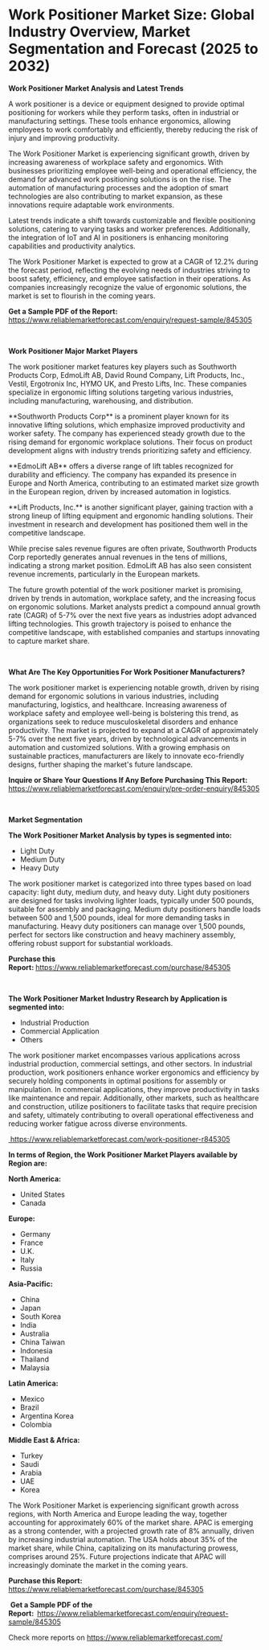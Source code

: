 <p><h1>Work Positioner Market Size: Global Industry Overview, Market Segmentation and Forecast (2025 to 2032)</h1></p><p><strong>Work Positioner Market Analysis and Latest Trends</strong></p>
<p><p>A work positioner is a device or equipment designed to provide optimal positioning for workers while they perform tasks, often in industrial or manufacturing settings. These tools enhance ergonomics, allowing employees to work comfortably and efficiently, thereby reducing the risk of injury and improving productivity. </p><p>The Work Positioner Market is experiencing significant growth, driven by increasing awareness of workplace safety and ergonomics. With businesses prioritizing employee well-being and operational efficiency, the demand for advanced work positioning solutions is on the rise. The automation of manufacturing processes and the adoption of smart technologies are also contributing to market expansion, as these innovations require adaptable work environments. </p><p>Latest trends indicate a shift towards customizable and flexible positioning solutions, catering to varying tasks and worker preferences. Additionally, the integration of IoT and AI in positioners is enhancing monitoring capabilities and productivity analytics. </p><p>The Work Positioner Market is expected to grow at a CAGR of 12.2% during the forecast period, reflecting the evolving needs of industries striving to boost safety, efficiency, and employee satisfaction in their operations. As companies increasingly recognize the value of ergonomic solutions, the market is set to flourish in the coming years.</p></p>
<p><strong>Get a Sample PDF of the Report:&nbsp;</strong> <a href="https://www.reliablemarketforecast.com/enquiry/request-sample/845305?utm_campaign=2111&utm_medium=2&utm_source=Github&utm_content=ia&utm_term=17022025&utm_id=work-positioner">https://www.reliablemarketforecast.com/enquiry/request-sample/845305</a></p>
<p>&nbsp;</p>
<p><strong>Work Positioner Major Market Players</strong></p>
<p><p>The work positioner market features key players such as Southworth Products Corp, EdmoLift AB, David Round Company, Lift Products, Inc., Vestil, Ergotronix Inc, HYMO UK, and Presto Lifts, Inc. These companies specialize in ergonomic lifting solutions targeting various industries, including manufacturing, warehousing, and distribution.</p><p>**Southworth Products Corp** is a prominent player known for its innovative lifting solutions, which emphasize improved productivity and worker safety. The company has experienced steady growth due to the rising demand for ergonomic workplace solutions. Their focus on product development aligns with industry trends prioritizing safety and efficiency.</p><p>**EdmoLift AB** offers a diverse range of lift tables recognized for durability and efficiency. The company has expanded its presence in Europe and North America, contributing to an estimated market size growth in the European region, driven by increased automation in logistics.</p><p>**Lift Products, Inc.** is another significant player, gaining traction with a strong lineup of lifting equipment and ergonomic handling solutions. Their investment in research and development has positioned them well in the competitive landscape.</p><p>While precise sales revenue figures are often private, Southworth Products Corp reportedly generates annual revenues in the tens of millions, indicating a strong market position. EdmoLift AB has also seen consistent revenue increments, particularly in the European markets.</p><p>The future growth potential of the work positioner market is promising, driven by trends in automation, workplace safety, and the increasing focus on ergonomic solutions. Market analysts predict a compound annual growth rate (CAGR) of 5-7% over the next five years as industries adopt advanced lifting technologies. This growth trajectory is poised to enhance the competitive landscape, with established companies and startups innovating to capture market share.</p></p>
<p>&nbsp;</p>
<p><strong>What Are The Key Opportunities For Work Positioner Manufacturers?</strong></p>
<p><p>The work positioner market is experiencing notable growth, driven by rising demand for ergonomic solutions in various industries, including manufacturing, logistics, and healthcare. Increasing awareness of workplace safety and employee well-being is bolstering this trend, as organizations seek to reduce musculoskeletal disorders and enhance productivity. The market is projected to expand at a CAGR of approximately 5-7% over the next five years, driven by technological advancements in automation and customized solutions. With a growing emphasis on sustainable practices, manufacturers are likely to innovate eco-friendly designs, further shaping the market's future landscape.</p></p>
<p><strong>Inquire or Share Your Questions If Any Before Purchasing This Report:</strong> <a href="https://www.reliablemarketforecast.com/enquiry/pre-order-enquiry/845305?utm_campaign=2111&utm_medium=2&utm_source=Github&utm_content=ia&utm_term=17022025&utm_id=work-positioner">https://www.reliablemarketforecast.com/enquiry/pre-order-enquiry/845305</a></p>
<p>&nbsp;</p>
<p><strong>Market Segmentation</strong></p>
<p><strong>The Work Positioner Market Analysis by types is segmented into:</strong></p>
<p><ul><li>Light Duty</li><li>Medium Duty</li><li>Heavy Duty</li></ul></p>
<p><p>The work positioner market is categorized into three types based on load capacity: light duty, medium duty, and heavy duty. Light duty positioners are designed for tasks involving lighter loads, typically under 500 pounds, suitable for assembly and packaging. Medium duty positioners handle loads between 500 and 1,500 pounds, ideal for more demanding tasks in manufacturing. Heavy duty positioners can manage over 1,500 pounds, perfect for sectors like construction and heavy machinery assembly, offering robust support for substantial workloads.</p></p>
<p><strong>Purchase this Report:&nbsp;</strong><a href="https://www.reliablemarketforecast.com/purchase/845305?utm_campaign=2111&utm_medium=2&utm_source=Github&utm_content=ia&utm_term=17022025&utm_id=work-positioner">https://www.reliablemarketforecast.com/purchase/845305</a></p>
<p>&nbsp;</p>
<p><strong>The Work Positioner Market Industry Research by Application is segmented into:</strong></p>
<p><ul><li>Industrial Production</li><li>Commercial Application</li><li>Others</li></ul></p>
<p><p>The work positioner market encompasses various applications across industrial production, commercial settings, and other sectors. In industrial production, work positioners enhance worker ergonomics and efficiency by securely holding components in optimal positions for assembly or manipulation. In commercial applications, they improve productivity in tasks like maintenance and repair. Additionally, other markets, such as healthcare and construction, utilize positioners to facilitate tasks that require precision and safety, ultimately contributing to overall operational effectiveness and reducing worker fatigue across diverse environments.</p></p>
<p><a href="https://www.reliablemarketforecast.com/work-positioner-r845305?utm_campaign=2111&utm_medium=2&utm_source=Github&utm_content=ia&utm_term=17022025&utm_id=work-positioner">&nbsp;https://www.reliablemarketforecast.com/work-positioner-r845305</a></p>
<p><strong>In terms of Region, the Work Positioner Market Players available by Region are:</strong></p>
<p>
    <p> <strong> North America: </strong>
        <ul>
            <li>United States</li>
            <li>Canada</li>
        </ul>
        </p> 
    <p> <strong> Europe: </strong>
        <ul>
            <li>Germany</li>
            <li>France</li>
            <li>U.K.</li>
            <li>Italy</li>
            <li>Russia</li>
        </ul>
        </p> 
    <p> <strong> Asia-Pacific: </strong>
        <ul>
            <li>China</li>
            <li>Japan</li>
            <li>South Korea</li>
            <li>India</li>
            <li>Australia</li>
            <li>China Taiwan</li>
            <li>Indonesia</li>
            <li>Thailand</li>
            <li>Malaysia</li>
        </ul>
        </p> 
    <p> <strong> Latin America: </strong>
        <ul>
            <li>Mexico</li>
            <li>Brazil</li>
            <li>Argentina Korea</li>
            <li>Colombia</li>
        </ul>
        </p> 
    <p> <strong> Middle East & Africa: </strong>
        <ul>
            <li>Turkey</li>
            <li>Saudi</li>
            <li>Arabia</li>
            <li>UAE</li>
            <li>Korea</li>
        </ul>
    </p>
    </p>
<p><p>The Work Positioner Market is experiencing significant growth across regions, with North America and Europe leading the way, together accounting for approximately 60% of the market share. APAC is emerging as a strong contender, with a projected growth rate of 8% annually, driven by increasing industrial automation. The USA holds about 35% of the market share, while China, capitalizing on its manufacturing prowess, comprises around 25%. Future projections indicate that APAC will increasingly dominate the market in the coming years.</p></p>
<p><strong>Purchase this Report: </strong><a href="https://www.reliablemarketforecast.com/purchase/845305?utm_campaign=2111&utm_medium=2&utm_source=Github&utm_content=ia&utm_term=17022025&utm_id=work-positioner">https://www.reliablemarketforecast.com/purchase/845305</a></p>
<p>&nbsp;<strong>Get a Sample PDF of the Report:&nbsp;&nbsp;</strong><a href="https://www.reliablemarketforecast.com/enquiry/request-sample/845305?utm_campaign=2111&utm_medium=2&utm_source=Github&utm_content=ia&utm_term=17022025&utm_id=work-positioner">https://www.reliablemarketforecast.com/enquiry/request-sample/845305</a></p>
<p><strong></strong></p>
<p>Check more reports on <a href="https://www.reliablemarketforecast.com/?utm_campaign=2111&utm_medium=2&utm_source=Github&utm_content=ia&utm_term=17022025&utm_id=work-positioner">https://www.reliablemarketforecast.com/</a></p>